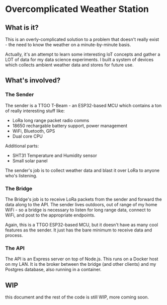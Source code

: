 # Overcomplicated Weather Station

## What is it?

This is an overly-complicated solution to a problem that doesn't really exist - the need to know the weather on a minute-by-minute basis.

Actually, it's an attempt to learn some interesting IoT concepts and gather a LOT of data for my data science experiments. I built a system of devices which collects ambient weather data and stores for future use.

## What's involved?

### The Sender

The sender is a TTGO T-Beam - an ESP32-based MCU which contains a ton of really interesting stuff like:

- LoRa long range packet radio comms
- 18650 rechargable battery support, power management
- WiFi, Bluetooth, GPS
- Dual core CPU

Additional parts:

- SHT31 Temperature and Humidity sensor
- Small solar panel

The sender's job is to collect weather data and blast it over LoRa to anyone who's listening.

### The Bridge

The Bridge's job is to receive LoRa packets from the sender and forward the data along to the API. The sender lives outdoors, out of range of my home WiFi - so a bridge is necessary to listen for long range data, connect to WiFi, and post to the appropriate endpoints.

Again, this is a TTGO ESP32-based MCU, but it doesn't have as many cool features as the sender. It just has the bare minimum to receive data and process.

### The API

The API is an Express server on top of Node.js. This runs on a Docker host on my LAN. It is the broker between the bridge (and other clients) and my Postgres database, also running in a container.

## WIP

this document and the rest of the code is still WIP, more coming soon.
